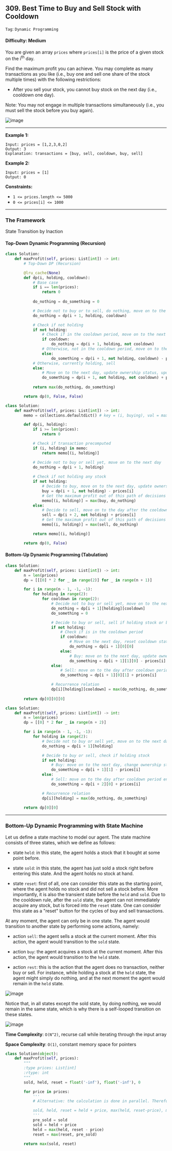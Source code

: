 ## 309. Best Time to Buy and Sell Stock with Cooldown

```Tag```: ```Dynamic Programming```

#### Difficulty: Medium

You are given an array ```prices``` where ```prices[i]``` is the price of a given stock on the i<sup>th</sup> day.

Find the maximum profit you can achieve. You may complete as many transactions as you like (i.e., buy one and sell one share of the stock multiple times) with the following restrictions:

- After you sell your stock, you cannot buy stock on the next day (i.e., cooldown one day).

Note: You may not engage in multiple transactions simultaneously (i.e., you must sell the stock before you buy again).

![image](https://user-images.githubusercontent.com/35042430/220160328-1349b825-05b0-48de-abe7-6007a3db1207.png)

---

__Example 1:__
```
Input: prices = [1,2,3,0,2]
Output: 3
Explanation: transactions = [buy, sell, cooldown, buy, sell]
```

__Example 2:__
```
Input: prices = [1]
Output: 0
```

__Constraints:__

- ```1 <= prices.length <= 5000```
- ```0 <= prices[i] <= 1000```

---

### The Framework

State Transition by Inaction

#### Top-Down Dynamic Programming (Recursion)

```Python
class Solution:
    def maxProfit(self, prices: List[int]) -> int:
        # Top-Down DP (Recursion)

        @lru_cache(None)
        def dp(i, holding, cooldown):
            # Base case
            if i == len(prices):
                return 0
            
            do_nothing = do_something = 0

            # Decide not to buy or to sell, do nothing, move on to the next day
            do_nothing = dp(i + 1, holding, cooldown)

            # Check if not holding
            if not holding:
                # Check if in the cooldown period, move on to the next day, reset cooldown
                if cooldown:
                    do_nothing = dp(i + 1, holding, not cooldown)
                # Otherwise, not in the cooldown period, move on to the next day, update ownership status, pay price at day ith
                else:
                    do_something = dp(i + 1, not holding, cooldown) - prices[i]
            # Otherwise, currently holding, sell
            else:                
                # Move on to the next day, update ownership status, update cooldown, take profit
                do_something = dp(i + 1, not holding, not cooldown) + prices[i]
            
            return max(do_nothing, do_something)

        return dp(0, False, False)
```

```Python
class Solution:
    def maxProfit(self, prices: List[int]) -> int:
        memo = collections.defaultdict() # key = (i, buying), val = max_profit

        def dp(i, holding):
            if i >= len(prices):
                return 0

            # Check if transaction precomputed
            if (i, holding) in memo:
                return memo[(i, holding)]

            # Decide not to buy or sell yet, move on to the next day
            do_nothing = dp(i + 1, holding)
            
            # Check if not holding any stock
            if not holding:
                # Decide to buy, move on to the next day, update ownership status, pay the price at day ith
                buy = dp(i + 1, not holding) - prices[i]
                # Get the maximum profit out of this path of decisions
                memo[(i, holding)] = max(buy, do_nothing)
            else:
                # Decide to sell, move on to the day after the cooldown period ends, reset ownership status, take the profit
                sell = dp(i + 2, not holding) + prices[i]
                # Get the maximum profit out of this path of decisions
                memo[(i, holding)] = max(sell, do_nothing)

            return memo[(i, holding)]

        return dp(0, False)
```

#### Bottom-Up Dynamic Programming (Tabulation)

```Python
class Solution:
    def maxProfit(self, prices: List[int]) -> int:
        n = len(prices)
        dp = [[[0] * 2 for _ in range(2)] for _ in range(n + 1)]

        for i in range(n - 1, -1, -1):
            for holding in range(2):            
                for cooldown in range(2):
                    # Decide not to buy or sell yet, move on to the next day
                    do_nothing = dp[i + 1][holding][cooldown]
                    do_something = 0

                    # Decide to buy or sell, sell if holding stock or buy if not holding stock
                    if not holding:
                        # Check if is in the cooldown period
                        if cooldown:
                            # Move on the next day, reset cooldown status
                            do_nothing = dp[i + 1][0][0]
                        else:
                            # Buy: move on to the next day, update ownership status, pay price at ith day
                            do_something = dp[i + 1][1][0] - prices[i]
                    else:
                        # Sell: move on to the day after cooldown period ends, change ownership status, update cooldown, take profit
                        do_something = dp[i + 1][0][1] + prices[i]

                    # Recurrence relation
                    dp[i][holding][cooldown] = max(do_nothing, do_something)
        
        return dp[0][0][0]
```

```Python
class Solution:
    def maxProfit(self, prices: List[int]) -> int:
        n = len(prices)
        dp = [[0] * 2 for _ in range(n + 2)]

        for i in range(n - 1, -1, -1):
            for holding in range(2):
                # Decide not to buy or sell yet, move on to the next day
                do_nothing = dp[i + 1][holding]

                # Decide to buy or sell, check if holding stock
                if not holding:
                    # Buy: move on to the next day, change ownership status, pay price at ith day
                    do_something = dp[i + 1][1] - prices[i]
                else:
                    # Sell: move on to the day after cooldown period ends, change ownership status, take profit
                    do_something = dp[i + 2][0] + prices[i]

                # Recurrence relation
                dp[i][holding] = max(do_nothing, do_something)
        
        return dp[0][0]
```

---

### Bottom-Up Dynamic Programming with State Machine

Let us define a state machine to model our agent. The state machine consists of three states, which we define as follows:

- state ```held```: in this state, the agent holds a stock that it bought at some point before.

- state ```sold```: in this state, the agent has just sold a stock right before entering this state. And the agent holds no stock at hand.

- state ```reset```: first of all, one can consider this state as the starting point, where the agent holds no stock and did not sell a stock before. More importantly, it is also the transient state before the ```held``` and ```sold```. Due to the cooldown rule, after the ```sold``` state, the agent can not immediately acquire any stock, but is forced into the ```reset``` state. One can consider this state as a "reset" button for the cycles of buy and sell transactions.

At any moment, the agent can only be in one state. The agent would transition to another state by performing some actions, namely:

- action ```sell```: the agent sells a stock at the current moment. After this action, the agent would transition to the ```sold``` state.

- action ```buy```: the agent acquires a stock at the current moment. After this action, the agent would transition to the ```held``` state.

- action ```rest```: this is the action that the agent does no transaction, neither buy or sell. For instance, while holding a stock at the ```held``` state, the agent might simply do nothing, and at the next moment the agent would remain in the ```held``` state.

![image](https://leetcode.com/problems/best-time-to-buy-and-sell-stock-with-cooldown/solutions/601810/Figures/309/309_state_machine.png)

Notice that, in all states except the sold state, by doing nothing, we would remain in the same state, which is why there is a self-looped transition on these states.

![image](https://leetcode.com/problems/best-time-to-buy-and-sell-stock-with-cooldown/solutions/601810/Figures/309/309_graph.png)

__Time Complexity__: ```O(N^2)```, recurse call while iterating through the input array

__Space Complexity__: ```O(1)```, constant memory space for pointers

```Python
class Solution(object):
    def maxProfit(self, prices):
        """
        :type prices: List[int]
        :rtype: int
        """
        sold, held, reset = float('-inf'), float('-inf'), 0

        for price in prices:
            '''
            # Alternative: the calculation is done in parallel. Therefore no need to keep temporary variables

            sold, held, reset = held + price, max(held, reset-price), max(reset, sold)
            '''
            pre_sold = sold
            sold = held + price
            held = max(held, reset - price)
            reset = max(reset, pre_sold)

        return max(sold, reset)
```
